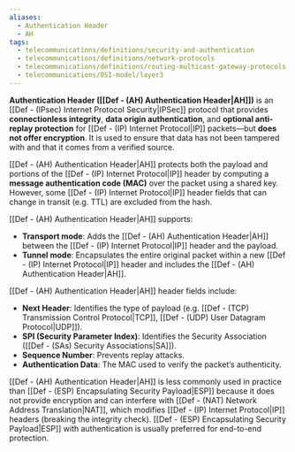 ```yaml
---
aliases:
  - Authentication Header
  - AH
tags:
  - telecommunications/definitions/security-and-authentication
  - telecommunications/definitions/network-protocols
  - telecommunications/definitions/routing-multicast-gateway-protocols
  - telecommunications/OSI-model/layer3
---
```


**Authentication Header ([[Def - (AH) Authentication Header|AH]])** is an [[Def - (IPsec) Internet Protocol Security|IPSec]] protocol that provides **connectionless integrity**, **data origin authentication**, and **optional anti-replay protection** for [[Def - (IP) Internet Protocol|IP]] packets—but **does not offer encryption**. It is used to ensure that data has not been tampered with and that it comes from a verified source.

[[Def - (AH) Authentication Header|AH]] protects both the payload and portions of the [[Def - (IP) Internet Protocol|IP]] header by computing a **message authentication code (MAC)** over the packet using a shared key. However, some [[Def - (IP) Internet Protocol|IP]] header fields that can change in transit (e.g. TTL) are excluded from the hash.

[[Def - (AH) Authentication Header|AH]] supports:
- **Transport mode**: Adds the [[Def - (AH) Authentication Header|AH]] between the [[Def - (IP) Internet Protocol|IP]] header and the payload.
- **Tunnel mode**: Encapsulates the entire original packet within a new [[Def - (IP) Internet Protocol|IP]] header and includes the [[Def - (AH) Authentication Header|AH]].

[[Def - (AH) Authentication Header|AH]] header fields include:
- **Next Header**: Identifies the type of payload (e.g. [[Def - (TCP) Transmission Control Protocol|TCP]], [[Def - (UDP) User Datagram Protocol|UDP]]).
- **SPI (Security Parameter Index)**: Identifies the Security Association ([[Def - (SAs) Security Associations|SA]]).
- **Sequence Number**: Prevents replay attacks.
- **Authentication Data**: The MAC used to verify the packet’s authenticity.

[[Def - (AH) Authentication Header|AH]] is less commonly used in practice than [[Def - (ESP) Encapsulating Security Payload|ESP]] because it does not provide encryption and can interfere with [[Def - (NAT) Network Address Translation|NAT]], which modifies [[Def - (IP) Internet Protocol|IP]] headers (breaking the integrity check). [[Def - (ESP) Encapsulating Security Payload|ESP]] with authentication is usually preferred for end-to-end protection.

